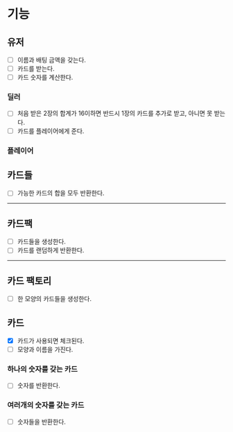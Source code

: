 # 기능

## 유저
- [ ] 이름과 배팅 금액을 갖는다.
- [ ] 카드를 받는다.
- [ ] 카드 숫자를 계산한다.
### 딜러
- [ ] 처음 받은 2장의 합계가 16이하면 반드시 1장의 카드를 추가로 받고, 아니면 못 받는다.
- [ ] 카드를 플레이어에게 준다.
### 플레이어

## 카드들
- [ ] 가능한 카드의 합을 모두 반환한다.

---

## 카드팩
- [ ] 카드들을 생성한다.
- [ ] 카드를 랜덤하게 반환한다.

---

## 카드 팩토리
- [ ] 한 모양의 카드들을 생성한다.

## 카드
- [x] 카드가 사용되면 체크된다.
- [ ] 모양과 이름을 가진다.
### 하나의 숫자를 갖는 카드
- [ ] 숫자를 반환한다.
### 여러개의 숫자를 갖는 카드
- [ ] 숫자들을 반환한다.
